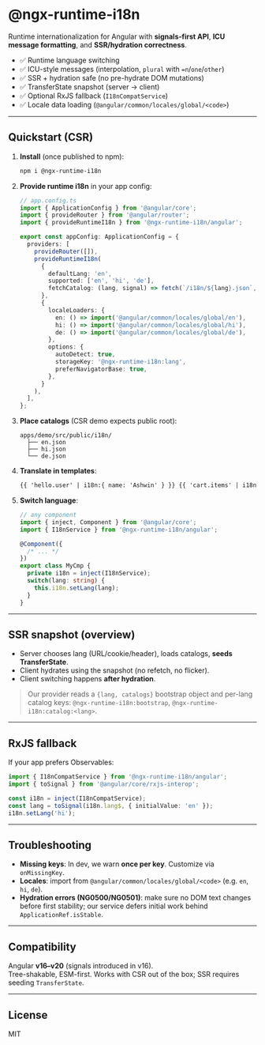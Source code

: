 # @ngx-runtime-i18n

Runtime internationalization for Angular with **signals-first API**, **ICU message formatting**, and **SSR/hydration correctness**.

- ✅ Runtime language switching
- ✅ ICU-style messages (interpolation, `plural` with `=n`/`one`/`other`)
- ✅ SSR + hydration safe (no pre-hydrate DOM mutations)
- ✅ TransferState snapshot (server → client)
- ✅ Optional RxJS fallback (`I18nCompatService`)
- ✅ Locale data loading (`@angular/common/locales/global/<code>`)

---

## Quickstart (CSR)

1. **Install** (once published to npm):

   ```bash
   npm i @ngx-runtime-i18n
   ```

2. **Provide runtime i18n** in your app config:

   ```ts
   // app.config.ts
   import { ApplicationConfig } from '@angular/core';
   import { provideRouter } from '@angular/router';
   import { provideRuntimeI18n } from '@ngx-runtime-i18n/angular';

   export const appConfig: ApplicationConfig = {
     providers: [
       provideRouter([]),
       provideRuntimeI18n(
         {
           defaultLang: 'en',
           supported: ['en', 'hi', 'de'],
           fetchCatalog: (lang, signal) => fetch(`/i18n/${lang}.json`, { signal }).then((r) => r.json()),
         },
         {
           localeLoaders: {
             en: () => import('@angular/common/locales/global/en'),
             hi: () => import('@angular/common/locales/global/hi'),
             de: () => import('@angular/common/locales/global/de'),
           },
           options: {
             autoDetect: true,
             storageKey: '@ngx-runtime-i18n:lang',
             preferNavigatorBase: true,
           },
         }
       ),
     ],
   };
   ```

3. **Place catalogs** (CSR demo expects public root):

   ```
   apps/demo/src/public/i18n/
     ├── en.json
     ├── hi.json
     └── de.json
   ```

4. **Translate in templates**:

   ```html
   {{ 'hello.user' | i18n:{ name: 'Ashwin' } }} {{ 'cart.items' | i18n:{ count: items.length } }}
   ```

5. **Switch language**:

   ```ts
   // any component
   import { inject, Component } from '@angular/core';
   import { I18nService } from '@ngx-runtime-i18n/angular';

   @Component({
     /* ... */
   })
   export class MyCmp {
     private i18n = inject(I18nService);
     switch(lang: string) {
       this.i18n.setLang(lang);
     }
   }
   ```

---

## SSR snapshot (overview)

- Server chooses lang (URL/cookie/header), loads catalogs, **seeds TransferState**.
- Client hydrates using the snapshot (no refetch, no flicker).
- Client switching happens **after hydration**.

> Our provider reads a `{lang, catalogs}` bootstrap object and per-lang catalog keys:
> `@ngx-runtime-i18n:bootstrap`, `@ngx-runtime-i18n:catalog:<lang>`.

---

## RxJS fallback

If your app prefers Observables:

```ts
import { I18nCompatService } from '@ngx-runtime-i18n/angular';
import { toSignal } from '@angular/core/rxjs-interop';

const i18n = inject(I18nCompatService);
const lang = toSignal(i18n.lang$, { initialValue: 'en' });
i18n.setLang('hi');
```

---

## Troubleshooting

- **Missing keys**: In dev, we warn **once per key**. Customize via `onMissingKey`.
- **Locales**: import from `@angular/common/locales/global/<code>` (e.g. `en`, `hi`, `de`).
- **Hydration errors (NG0500/NG0501)**: make sure no DOM text changes before first stability; our service defers initial work behind `ApplicationRef.isStable`.

---

## Compatibility

Angular **v16–v20** (signals introduced in v16).  
Tree-shakable, ESM-first. Works with CSR out of the box; SSR requires seeding `TransferState`.

---

## License

MIT
